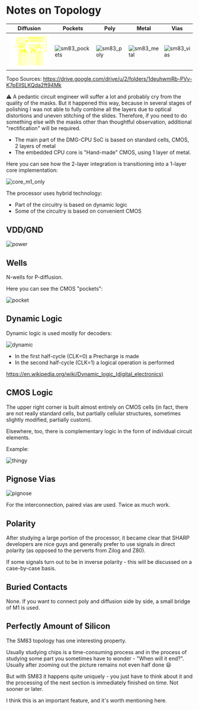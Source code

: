 # Notes on Topology

|Diffusion|Pockets|Poly|Metal|Vias|
|---|---|---|---|---|
|![sm83_diffusion](/imgstore/topo/sm83_diffusion.png)|![sm83_pockets](/imgstore/topo/sm83_pockets.png)|![sm83_poly](/imgstore/topo/sm83_poly.png)|![sm83_metal](/imgstore/topo/sm83_metal.png)|![sm83_vias](/imgstore/topo/sm83_vias.png)|

Topo Sources: https://drive.google.com/drive/u/2/folders/1deuhwmRb-PVv-K7pEllSLKQda2ft94Mk

:warning: A pedantic circuit engineer will suffer a lot and probably cry from the quality of the masks. But it happened this way, because in several stages of polishing I was not able to fully combine all the layers due to optical distortions and uneven stitching of the slides. Therefore, if you need to do something else with the masks other than thoughtful observation, additional "rectification" will be required.

- The main part of the DMG-CPU SoC is based on standard cells, CMOS, 2 layers of metal
- The embedded CPU core is "Hand-made" CMOS, using 1 layer of metal.

Here you can see how the 2-layer integration is transitioning into a 1-layer core implementation:

![core_m1_only](/imgstore/core_m1_only.png)

The processor uses hybrid technology:
- Part of the circuitry is based on dynamic logic
- Some of the circuitry is based on convenient CMOS

## VDD/GND

![power](/imgstore/power.jpg)

## Wells

N-wells for P-diffusion.

Here you can see the CMOS "pockets":

![pocket](/imgstore/pocket.png)

## Dynamic Logic

Dynamic logic is used mostly for decoders:

![dynamic](/imgstore/dynamic.png)

- In the first half-cycle (CLK=0) a Precharge is made
- In the second half-cycle (CLK=1) a logical operation is performed

https://en.wikipedia.org/wiki/Dynamic_logic_(digital_electronics)

## CMOS Logic

The upper right corner is built almost entirely on CMOS cells (in fact, there are not really standard cells, but partially cellular structures, sometimes slightly modified, partially custom).

Elsewhere, too, there is complementary logic in the form of individual circuit elements.

Example:

![thingy](/imgstore/thingy.jpg)

## Pignose Vias

![pignose](/imgstore/pignose.png)

For the interconnection, paired vias are used. Twice as much work.

## Polarity

After studying a large portion of the processor, it became clear that SHARP developers are nice guys and generally prefer to use signals in direct polarity (as opposed to the perverts from Zilog and Z80).

If some signals turn out to be in inverse polarity - this will be discussed on a case-by-case basis.

## Buried Contacts

None. If you want to connect poly and diffusion side by side, a small bridge of M1 is used.

## Perfectly Amount of Silicon

The SM83 topology has one interesting property.

Usually studying chips is a time-consuming process and in the process of studying some part you sometimes have to wonder - "When will it end?". Usually after zooming out the picture remains not even half done :smiley:

But with SM83 it happens quite uniquely - you just have to think about it and the processing of the next section is immediately finished on time. Not sooner or later.

I think this is an important feature, and it's worth mentioning here.
